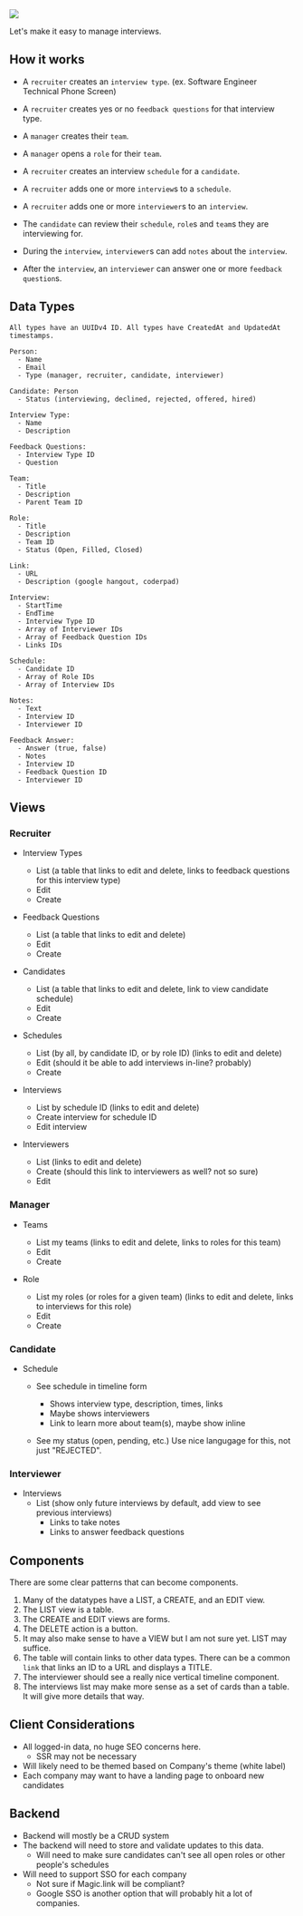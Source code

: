 <img src="https://repository-images.githubusercontent.com/393375822/08a8ec9f-798b-4924-8ba6-1b666ac1de34" />

Let's make it easy to manage interviews.

## How it works

- A `recruiter` creates an `interview type`. (ex. Software Engineer Technical Phone Screen)
- A `recruiter` creates yes or no `feedback questions` for that interview type.

- A `manager` creates their `team`.
- A `manager` opens a `role` for their `team`.
- A `recruiter` creates an interview `schedule` for a `candidate`. 
- A `recruiter` adds one or more `interview`s to a `schedule`.
- A `recruiter` adds one or more `interviewer`s to an `interview`.
- The `candidate` can review their `schedule`, `role`s and `team`s they are interviewing for.
- During the `interview`, `interviewer`s can add `notes` about the `interview`.
- After the `interview`, an `interviewer` can answer one or more `feedback question`s.

## Data Types

```
All types have an UUIDv4 ID. All types have CreatedAt and UpdatedAt timestamps.

Person:
  - Name
  - Email
  - Type (manager, recruiter, candidate, interviewer)
  
Candidate: Person
  - Status (interviewing, declined, rejected, offered, hired)
  
Interview Type:
  - Name
  - Description
  
Feedback Questions:
  - Interview Type ID
  - Question
  
Team:
  - Title
  - Description
  - Parent Team ID
  
Role:
  - Title
  - Description
  - Team ID
  - Status (Open, Filled, Closed)
  
Link:
  - URL
  - Description (google hangout, coderpad)

Interview:
  - StartTime
  - EndTime
  - Interview Type ID
  - Array of Interviewer IDs
  - Array of Feedback Question IDs
  - Links IDs

Schedule:
  - Candidate ID
  - Array of Role IDs
  - Array of Interview IDs
  
Notes:
  - Text
  - Interview ID
  - Interviewer ID

Feedback Answer:
  - Answer (true, false)
  - Notes
  - Interview ID
  - Feedback Question ID
  - Interviewer ID
```

## Views

### Recruiter

- Interview Types
    - List (a table that links to edit and delete, links to feedback questions for this interview type)
    - Edit
    - Create

- Feedback Questions
    - List (a table that links to edit and delete)
    - Edit
    - Create

- Candidates
    - List (a table that links to edit and delete, link to view candidate schedule)
    - Edit
    - Create

- Schedules
    - List (by all, by candidate ID, or by role ID) (links to edit and delete)
    - Edit (should it be able to add interviews in-line? probably)
    - Create

- Interviews
  - List by schedule ID (links to edit and delete)
  - Create interview for schedule ID
  - Edit interview

- Interviewers
  - List (links to edit and delete)
  - Create (should this link to interviewers as well? not so sure)
  - Edit

### Manager

- Teams
    - List my teams (links to edit and delete, links to roles for this team)
    - Edit
    - Create

- Role
    - List my roles (or roles for a given team) (links to edit and delete, links to interviews for this role)
    - Edit
    - Create

### Candidate

- Schedule
    - See schedule in timeline form
        - Shows interview type, description, times, links
        - Maybe shows interviewers
        - Link to learn more about team(s), maybe show inline

    - See my status (open, pending, etc.) Use nice langugage for this, not just "REJECTED".

### Interviewer

- Interviews
    - List (show only future interviews by default, add view to see previous interviews)
        - Links to take notes
        - Links to answer feedback questions

## Components

There are some clear patterns that can become components.

1. Many of the datatypes have a LIST, a CREATE, and an EDIT view.
2. The LIST view is a table.
3. The CREATE and EDIT views are forms.
4. The DELETE action is a button.
5. It may also make sense to have a VIEW but I am not sure yet. LIST may suffice.
6. The table will contain links to other data types. There can be a common `link` that links an ID to a URL and displays a TITLE.
7. The interviewer should see a really nice vertical timeline component.
8. The interviews list may make more sense as a set of cards than a table. It will give more details that way.

## Client Considerations

- All logged-in data, no huge SEO concerns here.
    - SSR may not be necessary
- Will likely need to be themed based on Company's theme (white label) 
- Each company may want to have a landing page to onboard new candidates

## Backend

- Backend will mostly be a CRUD system
- The backend will need to store and validate updates to this data.
    - Will need to make sure candidates can't see all open roles or other people's schedules
- Will need to support SSO for each company
    - Not sure if Magic.link will be compliant? 
    - Google SSO is another option that will probably hit a lot of companies.
